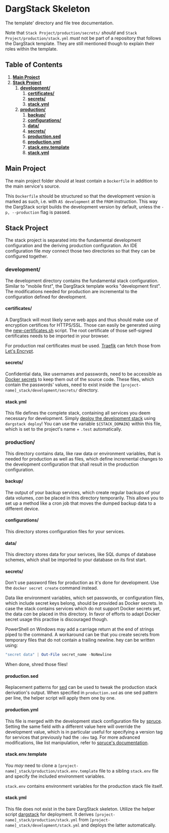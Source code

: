 # DargStack Skeleton

The template' directory and file tree documentation.

Note that `Stack Project/production/secrets/` *should* and `Stack Project/production/stack.yml` *must* not be part of a repository that follows the DargStack template.
They are still mentioned though to explain their roles within the template.


## Table of Contents

1. **[Main Project](#main-project)**
1. **[Stack Project](#stack-project)**
    1. **[development/](#development)**
        1. **[certificates/](#certificates)**
        1. **[secrets/](#development-secrets)**
        1. **[stack.yml](#development-stackyml)**
    1. **[production/](#production)**
        1. **[backup/](#backup)**
        1. **[configurations/](#configurations)**
        1. **[data/](#data)**
        1. **[secrets/](#production-secrets)**
        1. **[production.sed](#productionsed)**
        1. **[production.yml](#productionyml)**
        1. **[stack.env.template](#stackenvtemplate)**
        1. **[stack.yml](#production-stackyml)**

## Main Project

The main project folder should at least contain a `Dockerfile` in addition to the main service's source.

This `Dockerfile` should be structured so that the development version is marked as such, i.e. with `AS development` at the `FROM` instruction.
This way the DargStack script builds the development version by default, unless the `-p, --production` flag is passed.


## Stack Project

The stack project is separated into the fundamental development configuration and the deriving production configuration.
An IDE configuration file *may* connect those two directories so that they can be configured together.


### development/

The development directory contains the fundamental stack configuration.
Similar to "mobile first", the DargStack template works "development first".
The modifications needed for production are incremental to the configuration defined for development.


#### certificates/

A DargStack will most likely serve web apps and thus should make use of encryption certifices for HTTPS/SSL.
Those can easily be generated using the [new-certificates.sh](https://gist.github.com/Dargmuesli/538a2c382c009f4620803679c8172c9d) script.
The root certificate of those self-signed certificates needs to be imported in your browser.

For production real certificates must be used.
[Traefik](https://traefik.io/) can fetch those from [Let's Encrypt](https://letsencrypt.org/).


<div id="development-secrets" />

#### secrets/

Confidential data, like usernames and passwords, need to be accessible as [Docker secrets](https://docs.docker.com/engine/swarm/secrets/) to keep them out of the source code.
These files, which contain the passwords' values, need to exist inside the `[project-name]_stack/development/secrets/` directory.


<div id="development-stackyml" />

#### stack.yml

This file defines the complete stack, containing all services you deem necessary for development.
Simply [deploy the development stack](https://docs.docker.com/engine/reference/commandline/stack_deploy/) using `dargstack deploy`!
You can use the variable `${STACK_DOMAIN}` within this file, which is set to the project's name + `.test` automatically.


### production/

This directory contains data, like raw data or environment variables, that is needed for production as well as files, which define incremental changes to the development configuration that shall result in the production configuration.


#### backup/

The output of your backup services, which create regular backups of your data volumes, *can* be placed in this directory temporarily.
This allows you to set up a method like a cron job that moves the dumped backup data to a different device.


#### configurations/

This directory stores configuration files for your services.


#### data/

This directory stores data for your serivces, like SQL dumps of database schemes, which shall be imported to your database on its first start.


<div id="production-secrets" />

#### secrets/

Don't use password files for production as it's done for development. Use the `docker secret create` command instead.

Data like environment variables, which set passwords, or configuration files, which include secret keys belong, should be provided as Docker secrets.
In case the stack contains services which do not support Docker secrets yet, the data *can* be placed in this directory.
In favor of efforts to adapt Docker secret usage this practise is discouraged though.

PowerShell on Windows may add a carriage return at the end of strings piped to the command.
A workaround can be that you create secrets from temporary files that do not contain a trailing newline.
hey can be written using:

```PowerShell
"secret data" | Out-File secret_name -NoNewline
```

When done, shred those files!


#### production.sed

Replacement patterns for [sed](https://linux.die.net/man/1/sed) can be used to tweak the production stack derivation's output.
When specified in `production.sed` as one sed pattern per line, the helper script will apply them one by one.


#### production.yml

This file is merged with the development stack configuration file by [spruce](https://github.com/geofffranks/spruce).
Setting the same field with a different value here will override the development value, which is in particular useful for specifying a version tag for services that previously had the `:dev` tag.
For more advanced modifications, like list manipulation, refer to [spruce's documentation](https://github.com/geofffranks/spruce/tree/master/doc).


#### stack.env.template

You *may* need to clone a `[project-name]_stack/production/stack.env.template` file to a sibling `stack.env` file and specify the included environment variables.

`stack.env` contains environment variables for the production stack file itself.


<div id="production-stackyml" />

#### stack.yml

This file does not exist in the bare DargStack skeleton.
Utilize the helper script [dargstack](https://github.com/dargmuesli/dargstack_template/blob/master/dargstack) for deployment.
It derives `[project-name]_stack/production/stack.yml` from `[project-name]_stack/development/stack.yml` and deploys the latter automatically.
